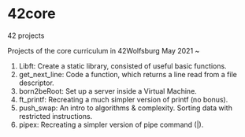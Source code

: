 # 42core
42 projects

Projects of the core curriculum in 42Wolfsburg
May 2021 ~

1. Libft: Create a static library, consisted of useful basic functions.
2. get_next_line: Code a function, which returns a line read from a file descriptor.
3. born2beRoot: Set up a server inside a Virtual Machine.
4. ft_printf: Recreating a much simpler version of printf (no bonus).
5. push_swap: An intro to algorithms & complexity. Sorting data with restricted instructions.
6. pipex: Recreating a simpler version of pipe command (|).
